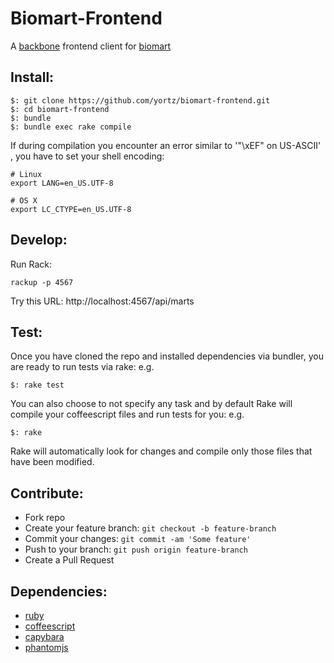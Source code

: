 # Biomart-Frontend

A [backbone](http://backbonejs.org/) frontend client for [biomart](https://github.com/biomart/biomart-rc7)

## Install:

    $: git clone https://github.com/yortz/biomart-frontend.git
    $: cd biomart-frontend
    $: bundle
    $: bundle exec rake compile

If during compilation you encounter an error similar to '"\xEF" on US-ASCII' , you have to set your shell encoding:

    # Linux
    export LANG=en_US.UTF-8

    # OS X
    export LC_CTYPE=en_US.UTF-8

## Develop:

Run Rack:

    rackup -p 4567

Try this URL: http://localhost:4567/api/marts

## Test:

Once you have cloned the repo and installed dependencies via bundler, you are ready to run tests via rake: e.g.

    $: rake test

You can also choose to not specify any task and by default Rake will compile your coffeescript files and run tests for you: e.g.

    $: rake

Rake will automatically look for changes and compile only those files that have been modified.

## Contribute:

* Fork repo
* Create your feature branch: `git checkout -b feature-branch`
* Commit your changes: `git commit -am 'Some feature'`
* Push to your branch: `git push origin feature-branch`
* Create a Pull Request

## Dependencies:

* [ruby](https://www.ruby-lang.org) 
* [coffeescript](http://coffeescript.org/)
* [capybara](https://github.com/jnicklas/capybara)
* [phantomjs](http://phantomjs.org/)




